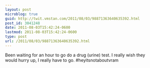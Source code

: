 ```yaml
---
layout: post
microblog: true
guid: http://twit.vmstan.com/2011/08/03/98871363640635392.html
post_id: 3041248
date: 2011-08-03T15:42:24-0600
lastmod: 2011-08-03T15:42:24-0600
type: post
url: /2011/08/03/98871363640635392.html
---
```

Been waiting for an hour to go do a drug (urine) test. I really wish they would hurry up, I really have to go. #heyitsnotaboutvram
